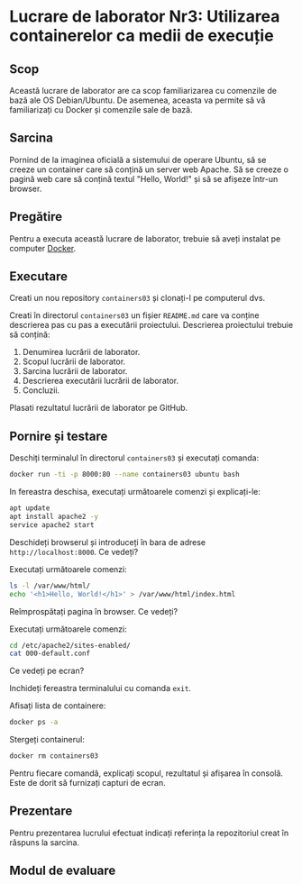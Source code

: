 # Lucrare de laborator Nr3: Utilizarea containerelor ca medii de execuție

## Scop

Această lucrare de laborator are ca scop familiarizarea cu comenzile de bază ale OS Debian/Ubuntu. De asemenea, aceasta va permite să vă familiarizați cu Docker și comenzile sale de bază.

## Sarcina

Pornind de la imaginea oficială a sistemului de operare Ubuntu, să se creeze un container care să conțină un server web Apache. Să se creeze o pagină web care să conțină textul "Hello, World!" și să se afișeze într-un browser.

## Pregătire

Pentru a executa această lucrare de laborator, trebuie să aveți instalat pe computer [Docker](https://www.docker.com/).

## Executare

Creati un nou repository `containers03` și clonați-l pe computerul dvs.

Creati în directorul `containers03` un fișier `README.md` care va conține descrierea pas cu pas a executării proiectului. Descrierea proiectului trebuie să conțină:

1. Denumirea lucrării de laborator.
2. Scopul lucrării de laborator.
3. Sarcina lucrării de laborator.
4. Descrierea executării lucrării de laborator.
5. Concluzii.

Plasati rezultatul lucrării de laborator pe GitHub.

## Pornire și testare

Deschiți terminalul în directorul `containers03` și executați comanda:

```bash
docker run -ti -p 8000:80 --name containers03 ubuntu bash
```

In fereastra deschisa, executați următoarele comenzi și explicați-le:

```bash
apt update
apt install apache2 -y
service apache2 start
```

Deschideți browserul și introduceți în bara de adrese `http://localhost:8000`. Ce vedeți?

Executați următoarele comenzi:

```bash
ls -l /var/www/html/
echo '<h1>Hello, World!</h1>' > /var/www/html/index.html
```

Reîmprospătați pagina în browser. Ce vedeți?

Executați următoarele comenzi:

```bash
cd /etc/apache2/sites-enabled/
cat 000-default.conf
```

Ce vedeți pe ecran?

Inchideți fereastra terminalului cu comanda `exit`.

Afisați lista de containere:

```bash
docker ps -a
```

Stergeți containerul:

```bash
docker rm containers03
```

Pentru fiecare comandă, explicați scopul, rezultatul și afișarea în consolă. Este de dorit să furnizați capturi de ecran.

## Prezentare

Pentru prezentarea lucrului efectuat indicați referința la repozitoriul creat în răspuns la sarcina.

## Modul de evaluare
